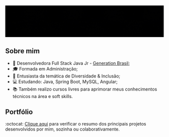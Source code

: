 <div align="center">
  
  ![Gif](https://github.com/deniseanjos/deniseanjos/blob/main/DeniseAnjosGIF%20-%20GitHub.gif?raw=true "Cabeçalho do Perfil - Denise Anjos - Sejam bem-vindes ao meu GitHub")
  
</div>

## Sobre mim

- :pushpin: Desenvolvedora Full Stack Java Jr - [Generation Brasil](https://brazil.generation.org);
- :mortar_board: Formada em Administração;
- :rainbow: Entusiasta da temática de Diversidade & Inclusão;
- :computer: Estudando: Java, Spring Boot, MySQL, Angular;
- :books: Também realizo cursos livres para aprimorar meus conhecimentos técnicos na área e soft skills.

## Portfólio

:octocat: [Clique aqui](https://github.com/deniseanjos/portfolio) para verificar o resumo dos principais projetos desenvolvidos por mim, sozinha ou colaborativamente. 
